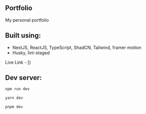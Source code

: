 ## Portfolio

My personal portfolio

## Built using:

- NextJS, ReactJS, TypeScript, ShadCN, Tailwind, framer motion
- Husky, lint-staged

Live Link - [)

## Dev server:

```bash
npm run dev
```

```bash
yarn dev
```

```bash
pnpm dev
```
